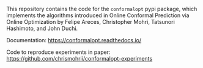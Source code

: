 This repository contains the code for the `conformalopt` pypi package, which implements the algorithms
introduced in Online Conformal Prediction via Online Optimization by Felipe Areces, Christopher Mohri, Tatsunori Hashimoto, and John Duchi.

Documentation: https://conformalopt.readthedocs.io/

Code to reproduce experiments in paper: https://github.com/chrismohrii/conformalopt-experiments